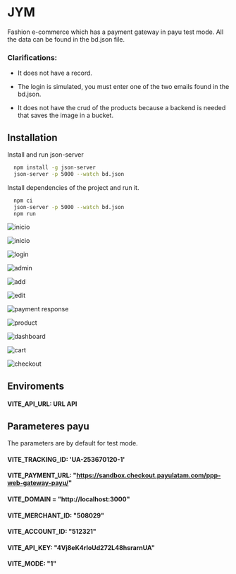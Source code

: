 
# JYM

Fashion e-commerce which has a payment gateway in payu test mode. All the data can be found in the bd.json file.

### Clarifications:

- It does not have a record.


- The login is simulated, you must enter one of the two emails found in the bd.json.


- It does not have the crud of the products because a backend is needed that saves the image in a bucket.




## Installation

Install and run json-server 

```bash
  npm install -g json-server
  json-server -p 5000 --watch bd.json
```

Install dependencies of the project and run it.

```bash
  npm ci
  json-server -p 5000 --watch bd.json
  npm run
```

![inicio](https://res.cloudinary.com/daboamwpv/image/upload/v1677097697/Captura_de_pantalla_2023-02-22_111307_afkave.jpg)


![inicio](https://res.cloudinary.com/daboamwpv/image/upload/v1677097682/Captura_de_pantalla_2023-02-22_151928_mkt4mr.jpg)

![login](https://res.cloudinary.com/daboamwpv/image/upload/v1677097689/Captura_de_pantalla_2023-02-22_111348_ul9hmd.jpg)


![admin](https://res.cloudinary.com/daboamwpv/image/upload/v1677097802/Captura_de_pantalla_2023-02-22_152847_wnxzl3.jpg)

![add](https://res.cloudinary.com/daboamwpv/image/upload/v1677097802/Captura_de_pantalla_2023-02-22_152900_tfbubq.jpg)

![edit](https://res.cloudinary.com/daboamwpv/image/upload/v1677097802/Captura_de_pantalla_2023-02-22_152920_pzh4wp.jpg)

![payment response](https://res.cloudinary.com/daboamwpv/image/upload/v1677097682/Captura_de_pantalla_2023-02-22_151625_oren7y.jpg)

![product](https://res.cloudinary.com/daboamwpv/image/upload/v1677097682/Captura_de_pantalla_2023-02-22_151649_bqp7lu.jpg)

![dashboard](https://res.cloudinary.com/daboamwpv/image/upload/v1677097802/Captura_de_pantalla_2023-02-22_152937_muzksi.jpg)


![cart](https://res.cloudinary.com/daboamwpv/image/upload/v1677098026/Captura_de_pantalla_2023-02-22_153313_mdkmtu.jpg)

![checkout](https://res.cloudinary.com/daboamwpv/image/upload/v1677098026/Captura_de_pantalla_2023-02-22_153324_ht3rw1.jpg)

## Enviroments

#### VITE_API_URL: URL API

## Parameteres payu

The parameters are by default for test mode.


#### VITE_TRACKING_ID: 'UA-253670120-1' 
#### VITE_PAYMENT_URL: "https://sandbox.checkout.payulatam.com/ppp-web-gateway-payu/"
#### VITE_DOMAIN = "http://localhost:3000"

#### VITE_MERCHANT_ID: "508029"
#### VITE_ACCOUNT_ID: "512321"
#### VITE_API_KEY: "4Vj8eK4rloUd272L48hsrarnUA"
#### VITE_MODE: "1"

